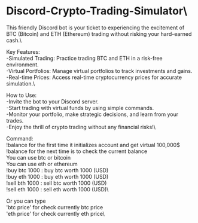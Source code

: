 # Discord-Crypto-Trading-Simulator\
 This friendly Discord bot is your ticket to experiencing the excitement of BTC (Bitcoin) and ETH (Ethereum) trading without risking your hard-earned cash.\

Key Features:\
-Simulated Trading: Practice trading BTC and ETH in a risk-free environment.\
-Virtual Portfolios: Manage virtual portfolios to track investments and gains.\
-Real-time Prices: Access real-time cryptocurrency prices for accurate simulation.\

How to Use:\
-Invite the bot to your Discord server.\
-Start trading with virtual funds by using simple commands.\
-Monitor your portfolio, make strategic decisions, and learn from your trades.\
-Enjoy the thrill of crypto trading without any financial risks!\

Command:\
!balance for the first time it initializes account and get virtual 100,000$\
!balance for the next time is to check the current balance\
You can use btc or bitcoin\
You can use eth or ethereum\
!buy btc 1000 : buy btc worth 1000 (USD)\
!buy eth 1000 : buy eth worth 1000 (USD)\
!sell bth 1000 : sell btc worth 1000 (USD)\
!sell eth 1000 : sell eth worth 1000 (USD)\

Or you can type\
'btc price' for check currently btc price\
'eth price' for check currently eth price\
